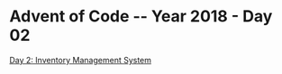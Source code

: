 # Advent of Code -- Year 2018 - Day 02

[Day 2: Inventory Management System](https://adventofcode.com/2018/day/2)
